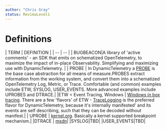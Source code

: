 ```yaml
---
author: "Chris Gray"
status: ReviewLevel1
---
```


# Definitions

| TERM | DEFINITION | | -- | -- | | <a name="BUGBEACON">BUGBEACON</A>|A library
of 'active comments' - an SDK that emits on schematized OpenTelemetry, to
maximize the impact of in-place Observability. Simplifying and maximizing use
with DynamicTelemetry. | |<a name="PROBE"> PROBE</A> | In DynamicTelemetry a
[PROBE](./Architecture.Probes.Overview.document.md) is the base case abstraction
for all means of measure.PROBES extract information from the working system, and
convert them into a schematized OpenTelemetry Log, Metric, or Trace. Comfortable
(and common) examples include ETW, SYSLOG, USER_EVENTS. More advanced examples
include UPROBES and DTRACE.| |<a name="ETW">ETW = Event Tracing, Windows</A> |
[Windows in box tracing](https://docs.kernel.org/6.1/trace/uprobetracer.html).
There are a few 'flavors' of ETW -
[TraceLogging](https://learn.microsoft.com/en-us/windows/win32/tracelogging/trace-logging-portal)
is the preferred flavor for DynamicTelemetry, because it's internally
manifested' and its events are self describing, such that they can be decoded
without manifest.| | <a name="PROBE">UPROBE</A> |
[kernel.org](https://docs.kernel.org/6.1/trace/uprobetracer.html). Basically a
kernel supported breakpoint mechanism.| |<a name="DTRACE">DTRACE</A> |
[msdn](hhttps://learn.microsoft.com/en-us/windows-hardware/drivers/devtest/dtrace)|
|<a name="SYSLOG">SYSLOG</A>|TBD| |<a name="USER_EVENTS">USER_EVENTS</A>|TBD|

